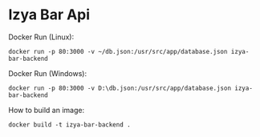 # Izya Bar Api

Docker Run (Linux):
```
docker run -p 80:3000 -v ~/db.json:/usr/src/app/database.json izya-bar-backend
```

Docker Run (Windows):
```
docker run -p 80:3000 -v D:\db.json:/usr/src/app/database.json izya-bar-backend
```

How to build an image:
```
docker build -t izya-bar-backend .
```